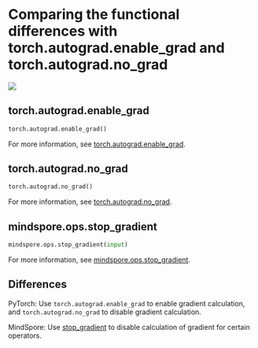 # Comparing the functional differences with torch.autograd.enable_grad and torch.autograd.no_grad

<a href="https://gitee.com/mindspore/docs/blob/r1.5/docs/mindspore/migration_guide/source_en/api_mapping/pytorch_diff/stop_gradient.md" target="_blank"><img src="https://gitee.com/mindspore/docs/raw/r1.5/resource/_static/logo_source_en.png"></a>

## torch.autograd.enable_grad

```python
torch.autograd.enable_grad()
```

For more information, see [torch.autograd.enable_grad](https://pytorch.org/docs/1.5.0/autograd.html#torch.autograd.enable_grad).

## torch.autograd.no_grad

```python
torch.autograd.no_grad()
```

For more information, see [torch.autograd.no_grad](https://pytorch.org/docs/1.5.0/autograd.html#torch.autograd.no_grad).

## mindspore.ops.stop_gradient

```python
mindspore.ops.stop_gradient(input)
```

For more information, see [mindspore.ops.stop_gradient](https://www.mindspore.cn/tutorials/en/r1.5/autograd.html#stop-gradient).

## Differences

PyTorch: Use `torch.autograd.enable_grad` to enable gradient calculation, and `torch.autograd.no_grad` to disable gradient calculation.

MindSpore: Use [stop_gradient](https://www.mindspore.cn/tutorials/en/r1.5/autograd.html#stop-gradient) to disable calculation of gradient for certain operators.

